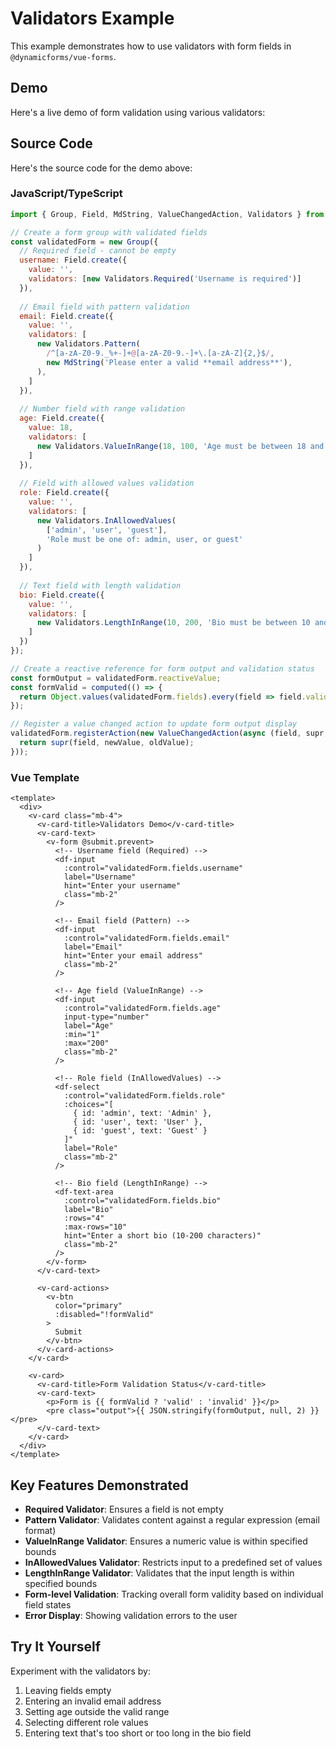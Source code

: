 # Validators Example

This example demonstrates how to use validators with form fields in `@dynamicforms/vue-forms`.

## Demo

Here's a live demo of form validation using various validators:

<ValidatorsFormDemo />

## Source Code

Here's the source code for the demo above:

### JavaScript/TypeScript

```js
import { Group, Field, MdString, ValueChangedAction, Validators } from '@dynamicforms/vue-forms';

// Create a form group with validated fields
const validatedForm = new Group({
  // Required field - cannot be empty
  username: Field.create({ 
    value: '', 
    validators: [new Validators.Required('Username is required')]
  }),
  
  // Email field with pattern validation
  email: Field.create({ 
    value: '', 
    validators: [
      new Validators.Pattern(
        /^[a-zA-Z0-9._%+-]+@[a-zA-Z0-9.-]+\.[a-zA-Z]{2,}$/,
        new MdString('Please enter a valid **email address**'),
      ),
    ]
  }),
  
  // Number field with range validation
  age: Field.create({ 
    value: 18, 
    validators: [
      new Validators.ValueInRange(18, 100, 'Age must be between 18 and 100')
    ]
  }),
  
  // Field with allowed values validation
  role: Field.create({ 
    value: '', 
    validators: [
      new Validators.InAllowedValues(
        ['admin', 'user', 'guest'], 
        'Role must be one of: admin, user, or guest'
      )
    ]
  }),
  
  // Text field with length validation
  bio: Field.create({
    value: '',
    validators: [
      new Validators.LengthInRange(10, 200, 'Bio must be between 10 and 200 characters')
    ]
  })
});

// Create a reactive reference for form output and validation status
const formOutput = validatedForm.reactiveValue;
const formValid = computed(() => {
  return Object.values(validatedForm.fields).every(field => field.valid);
});

// Register a value changed action to update form output display
validatedForm.registerAction(new ValueChangedAction(async (field, supr, newValue, oldValue) => {
  return supr(field, newValue, oldValue);
}));
```

### Vue Template

```vue
<template>
  <div>
    <v-card class="mb-4">
      <v-card-title>Validators Demo</v-card-title>
      <v-card-text>
        <v-form @submit.prevent>
          <!-- Username field (Required) -->
          <df-input
            :control="validatedForm.fields.username"
            label="Username"
            hint="Enter your username"
            class="mb-2"
          />

          <!-- Email field (Pattern) -->
          <df-input
            :control="validatedForm.fields.email"
            label="Email"
            hint="Enter your email address"
            class="mb-2"
          />

          <!-- Age field (ValueInRange) -->
          <df-input
            :control="validatedForm.fields.age"
            input-type="number"
            label="Age"
            :min="1"
            :max="200"
            class="mb-2"
          />

          <!-- Role field (InAllowedValues) -->
          <df-select
            :control="validatedForm.fields.role"
            :choices="[
              { id: 'admin', text: 'Admin' },
              { id: 'user', text: 'User' },
              { id: 'guest', text: 'Guest' }
            ]"
            label="Role"
            class="mb-2"
          />

          <!-- Bio field (LengthInRange) -->
          <df-text-area
            :control="validatedForm.fields.bio"
            label="Bio"
            :rows="4"
            :max-rows="10"
            hint="Enter a short bio (10-200 characters)"
            class="mb-2"
          />
        </v-form>
      </v-card-text>
      
      <v-card-actions>
        <v-btn
          color="primary"
          :disabled="!formValid"
        >
          Submit
        </v-btn>
      </v-card-actions>
    </v-card>

    <v-card>
      <v-card-title>Form Validation Status</v-card-title>
      <v-card-text>
        <p>Form is {{ formValid ? 'valid' : 'invalid' }}</p>
        <pre class="output">{{ JSON.stringify(formOutput, null, 2) }}</pre>
      </v-card-text>
    </v-card>
  </div>
</template>
```

## Key Features Demonstrated

- **Required Validator**: Ensures a field is not empty
- **Pattern Validator**: Validates content against a regular expression (email format)  
- **ValueInRange Validator**: Ensures a numeric value is within specified bounds
- **InAllowedValues Validator**: Restricts input to a predefined set of values
- **LengthInRange Validator**: Validates that the input length is within specified bounds
- **Form-level Validation**: Tracking overall form validity based on individual field states
- **Error Display**: Showing validation errors to the user

## Try It Yourself

Experiment with the validators by:
1. Leaving fields empty
2. Entering an invalid email address
3. Setting age outside the valid range
4. Selecting different role values
5. Entering text that's too short or too long in the bio field

<script setup>
import { computed } from 'vue';
import ValidatorsFormDemo from '../components/validators-demo.vue';

function getErrorMessages(field) {
  if (!field.errors || field.errors.length === 0) return [];
  return field.errors.map(error => {
    if (error.componentBody) return error.componentBody;
    if (error.text) return error.text;
    return 'Validation error';
  });
}
</script>
